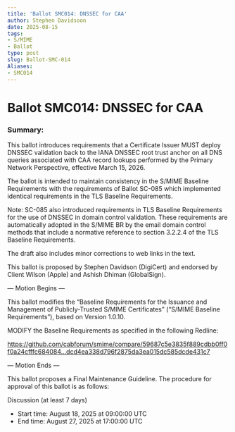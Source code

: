 ```yaml
---
title: 'Ballot SMC014: DNSSEC for CAA'
author: Stephen Davidsoon
date: 2025-08-15
tags:
- S/MIME
- Ballot
type: post
slug: Ballot-SMC-014
Aliases: 
- SMC014
---
```


# Ballot SMC014: DNSSEC for CAA 

### Summary: 

This ballot introduces requirements that a Certificate Issuer MUST deploy DNSSEC validation back to the IANA DNSSEC root trust anchor on all DNS queries associated with CAA record lookups performed by the Primary Network Perspective, effective March 15, 2026.

The ballot is intended to maintain consistency in the S/MIME Baseline Requirements with the requirements of Ballot SC-085 which implemented identical requirements in the TLS Baseline Requirements.  

Note: SC-085 also introduced requirements in TLS Baseline Requirements for the use of DNSSEC in domain control validation. These requirements are automatically adopted in the S/MIME BR by the email domain control methods that include a normative reference to section 3.2.2.4 of the TLS Baseline Requirements.

The draft also includes minor corrections to web links in the text.

This ballot is proposed by Stephen Davidson (DigiCert) and endorsed by Client Wilson (Apple) and Ashish Dhiman (GlobalSign).

— Motion Begins —

This ballot modifies the “Baseline Requirements for the Issuance and Management of Publicly-Trusted S/MIME Certificates” (“S/MIME Baseline Requirements”), based on Version 1.0.10.

MODIFY the Baseline Requirements as specified in the following Redline:

https://github.com/cabforum/smime/compare/59687c5e3835f889cdbb0ff0f0a24cfffc684084...dcd4ea338d796f2875da3ea015dc585dcde431c7

— Motion Ends —

This ballot proposes a Final Maintenance Guideline. The procedure for approval of this ballot is as follows:

Discussion (at least 7 days)

* Start time: August 18, 2025 at 09:00:00 UTC
* End time: August 27, 2025 at 17:00:00 UTC

